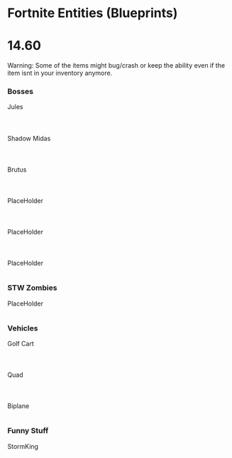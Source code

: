 # Fortnite Entities (Blueprints)

# 14.60
Warning: Some of the items might bug/crash or keep the ability even if the item isnt in your inventory anymore.
### Bosses

Jules
```

```

#
Shadow Midas
```

```

#
Brutus
```

```

#
PlaceHolder
```

```

#
PlaceHolder
```

```

#
PlaceHolder
```

```

### STW Zombies

PlaceHolder
```

```

### Vehicles

Golf Cart
```

```

#
Quad
```

```

#
Biplane
```

```

### Funny Stuff

StormKing
```

```
